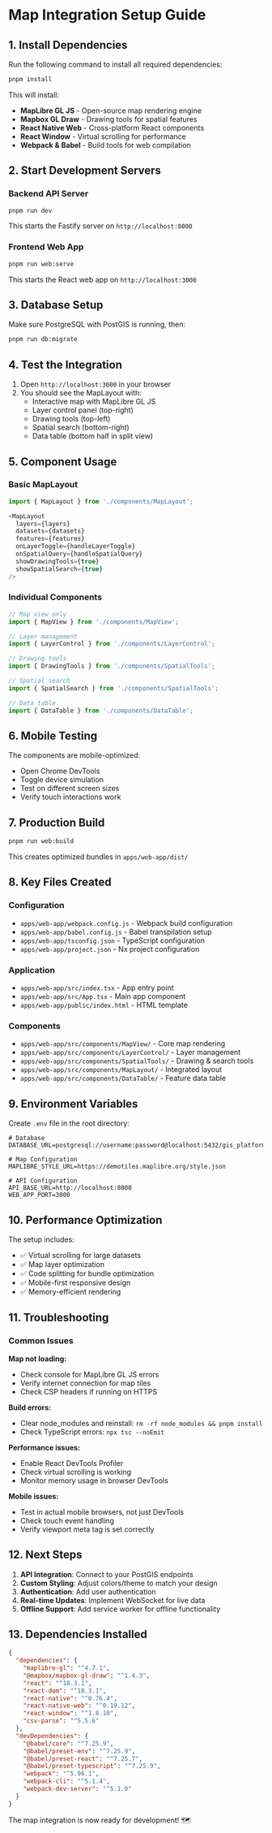 # Map Integration Setup Guide

## 1. Install Dependencies

Run the following command to install all required dependencies:

```bash
pnpm install
```

This will install:
- **MapLibre GL JS** - Open-source map rendering engine
- **Mapbox GL Draw** - Drawing tools for spatial features
- **React Native Web** - Cross-platform React components
- **React Window** - Virtual scrolling for performance
- **Webpack & Babel** - Build tools for web compilation

## 2. Start Development Servers

### Backend API Server
```bash
pnpm run dev
```
This starts the Fastify server on `http://localhost:8000`

### Frontend Web App
```bash
pnpm run web:serve
```
This starts the React web app on `http://localhost:3000`

## 3. Database Setup

Make sure PostgreSQL with PostGIS is running, then:

```bash
pnpm run db:migrate
```

## 4. Test the Integration

1. Open `http://localhost:3000` in your browser
2. You should see the MapLayout with:
   - Interactive map with MapLibre GL JS
   - Layer control panel (top-right)
   - Drawing tools (top-left)
   - Spatial search (bottom-right)
   - Data table (bottom half in split view)

## 5. Component Usage

### Basic MapLayout
```typescript
import { MapLayout } from './components/MapLayout';

<MapLayout
  layers={layers}
  datasets={datasets}
  features={features}
  onLayerToggle={handleLayerToggle}
  onSpatialQuery={handleSpatialQuery}
  showDrawingTools={true}
  showSpatialSearch={true}
/>
```

### Individual Components
```typescript
// Map view only
import { MapView } from './components/MapView';

// Layer management
import { LayerControl } from './components/LayerControl';

// Drawing tools
import { DrawingTools } from './components/SpatialTools';

// Spatial search
import { SpatialSearch } from './components/SpatialTools';

// Data table
import { DataTable } from './components/DataTable';
```

## 6. Mobile Testing

The components are mobile-optimized:
- Open Chrome DevTools
- Toggle device simulation
- Test on different screen sizes
- Verify touch interactions work

## 7. Production Build

```bash
pnpm run web:build
```

This creates optimized bundles in `apps/web-app/dist/`

## 8. Key Files Created

### Configuration
- `apps/web-app/webpack.config.js` - Webpack build configuration
- `apps/web-app/babel.config.js` - Babel transpilation setup
- `apps/web-app/tsconfig.json` - TypeScript configuration
- `apps/web-app/project.json` - Nx project configuration

### Application
- `apps/web-app/src/index.tsx` - App entry point
- `apps/web-app/src/App.tsx` - Main app component
- `apps/web-app/public/index.html` - HTML template

### Components
- `apps/web-app/src/components/MapView/` - Core map rendering
- `apps/web-app/src/components/LayerControl/` - Layer management
- `apps/web-app/src/components/SpatialTools/` - Drawing & search tools
- `apps/web-app/src/components/MapLayout/` - Integrated layout
- `apps/web-app/src/components/DataTable/` - Feature data table

## 9. Environment Variables

Create `.env` file in the root directory:

```env
# Database
DATABASE_URL=postgresql://username:password@localhost:5432/gis_platform

# Map Configuration
MAPLIBRE_STYLE_URL=https://demotiles.maplibre.org/style.json

# API Configuration
API_BASE_URL=http://localhost:8000
WEB_APP_PORT=3000
```

## 10. Performance Optimization

The setup includes:
- ✅ Virtual scrolling for large datasets
- ✅ Map layer optimization
- ✅ Code splitting for bundle optimization
- ✅ Mobile-first responsive design
- ✅ Memory-efficient rendering

## 11. Troubleshooting

### Common Issues

**Map not loading:**
- Check console for MapLibre GL JS errors
- Verify internet connection for map tiles
- Check CSP headers if running on HTTPS

**Build errors:**
- Clear node_modules and reinstall: `rm -rf node_modules && pnpm install`
- Check TypeScript errors: `npx tsc --noEmit`

**Performance issues:**
- Enable React DevTools Profiler
- Check virtual scrolling is working
- Monitor memory usage in browser DevTools

**Mobile issues:**
- Test in actual mobile browsers, not just DevTools
- Check touch event handling
- Verify viewport meta tag is set correctly

## 12. Next Steps

1. **API Integration**: Connect to your PostGIS endpoints
2. **Custom Styling**: Adjust colors/theme to match your design
3. **Authentication**: Add user authentication
4. **Real-time Updates**: Implement WebSocket for live data
5. **Offline Support**: Add service worker for offline functionality

## 13. Dependencies Installed

```json
{
  "dependencies": {
    "maplibre-gl": "^4.7.1",
    "@mapbox/mapbox-gl-draw": "^1.4.3",
    "react": "^18.3.1",
    "react-dom": "^18.3.1",
    "react-native": "^0.76.4",
    "react-native-web": "^0.19.12",
    "react-window": "^1.8.10",
    "csv-parse": "^5.5.6"
  },
  "devDependencies": {
    "@babel/core": "^7.25.9",
    "@babel/preset-env": "^7.25.9",
    "@babel/preset-react": "^7.25.7",
    "@babel/preset-typescript": "^7.25.9",
    "webpack": "^5.96.1",
    "webpack-cli": "^5.1.4",
    "webpack-dev-server": "^5.1.0"
  }
}
```

The map integration is now ready for development! 🗺️